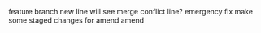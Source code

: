 feature branch new line
will see merge conflict line?
emergency fix
make some staged changes for amend
amend